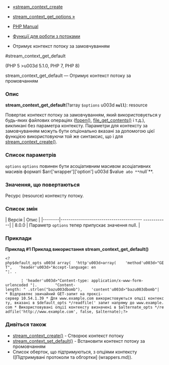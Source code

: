 - [«stream_context_create](function.stream-context-create.md)
- [stream_context_get_options
»](function.stream-context-get-options.md)

- [PHP Manual](index.md)
- [Функції для роботи з потоками](ref.stream.md)
- Отримує контекст потоку за замовчуванням

#stream_context_get_default

(PHP 5 \>u003d 5.1.0, PHP 7, PHP 8)

stream_context_get_default — Отримує контекст потоку за промовчанням

### Опис

**stream_context_get_default**(?array `$options` u003d **`null`**): resource

Повертає контекст потоку за замовчуванням, який використовується у будь-яких
файлових операціях ([fopen()](function.fopen.md),
[file_get_contents()](function.file-get-contents.md) і т.д.),
викликані без параметра контексту. Параметри для контексту за замовчуванням
можуть бути опціонально вказані за допомогою цієї функцією використовуючи той же
синтаксис, що і для
[stream_context_create()](function.stream-context-create.md).

### Список параметрів

`options`
`options` повинен бути асоціативним масивом асоціативних масивів
форматі $arr['wrapper']['option'] u003d $value` або **`null`**.

### Значення, що повертаються

Ресурс (resource) контексту потоку.

### Список змін

| Версія | Опис |
|--------|---------------------------------------- ------------|
| 8.0.0 | Параметр `options` тепер припускає значення null. |

### Приклади

**Приклад #1 Приклад використання **stream_context_get_default()****

` <?php$default_opts u003d array(  'http'u003d>array(    'method'u003d>"GET",   'header'u003d>"Accept-language: en
"¦. .                                                                                                                                              ¦ 'header'u003d>"Content-type: application/x-www-form-urlencoded
"|.        "Content-length: " .strlen("bazu003dbomb"),    'content'u003d>"bazu003dbomb"| * Відправляє звичайний GET-запит на проксі-сервер 10.54.1.39 * Для www.example.com використовуються опції контексту, вказані в $default_opts */readfile(' запит напряму до www.example.com * Використовувані опції контексту визначені в $alternate_opts */readfile('http://www.example.com', false, $alternate);?> `

### Дивіться також

- [stream_context_create()](function.stream-context-create.md) -
Створює контекст потоку
- [stream_context_set_default()](function.stream-context-set-default.md) -
Встановити контекст потоку за промовчанням
- Список оберток, що підтримуються, з опціями контексту ([Підтримувані
протоколи та обгортки] (wrappers.md)).
